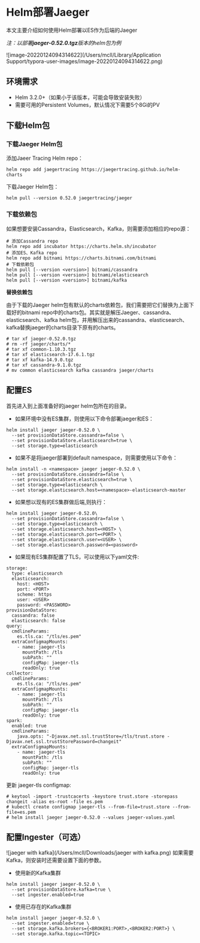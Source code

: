 # Helm部署Jaeger

本文主要介绍如何使用Helm部署以ES作为后端的Jaeger

*注：以部署**jaeger-0.52.0.tgz**版本的helm包为例*

![image-20220124094314622](/Users/mcll/Library/Application Support/typora-user-images/image-20220124094314622.png)

## 环境需求

- Helm 3.2.0+（如果小于该版本，可能会导致安装失败）
- 需要可用的Persistent Volumes，默认情况下需要5个8Gi的PV

## 下载Helm包

### 下载Jaeger Helm包

添加Jaeer Tracing Helm repo：

```
helm repo add jaegertracing https://jaegertracing.github.io/helm-charts
```

下载Jaeger Helm包：

```
helm pull --version 0.52.0 jaegertracing/jaeger
```

### 下载依赖包

如果想要安装Cassandra，Elasticsearch，Kafka，则需要添加相应的repo源：

```
# 添加Cassandra repo
helm repo add incubator https://charts.helm.sh/incubator
# 添加ES、Kafka repo
helm repo add bitnami https://charts.bitnami.com/bitnami
# 下载依赖包
helm pull [--version <version>] bitnami/cassandra
helm pull [--version <version>] bitnami/elasticsearch
helm pull [--version <version>] bitnami/kafka
```

**替换依赖包**

由于下载的Jaeger helm包有默认的charts依赖包，我们需要把它们替换为上面下载好的bitnami repo中的charts包。其实就是解压Jaeger、cassandra、elasticsearch、kafka helm包，并用解压出来的cassandra、elasticsearch、kafka替换jaeger的charts目录下原有的charts。

```
# tar xf jaeger-0.52.0.tgz
# rm -rf jaeger/charts/*
# tar xf common-1.10.3.tgz
# tar xf elasticsearch-17.6.1.tgz
# tar xf kafka-14.9.0.tgz
# tar xf cassandra-9.1.0.tgz
# mv common elasticsearch kafka cassandra jaeger/charts
```

## 配置ES

首先进入到上面准备好的jaeger helm包所在的目录。

- 如果环境中没有ES集群，则使用以下命令部署jaeger和ES：

```
helm install jaeger jaeger-0.52.0 \
  --set provisionDataStore.cassandra=false \
  --set provisionDataStore.elasticsearch=true \
  --set storage.type=elasticsearch
```

- 如果不是将jaeger部署到default namespace，则需要使用以下命令：

```
helm install -n <namespace> jaeger jaeger-0.52.0 \
  --set provisionDataStore.cassandra=false \
  --set provisionDataStore.elasticsearch=true \
  --set storage.type=elasticsearch \
  --set storage.elasticsearch.host=<namespace>-elasticsearch-master
```

- 如果想以现有的ES集群做后端,则执行：

```
helm install jaeger jaeger-0.52.0\
  --set provisionDataStore.cassandra=false \
  --set storage.type=elasticsearch \
  --set storage.elasticsearch.host=<HOST> \
  --set storage.elasticsearch.port=<PORT> \
  --set storage.elasticsearch.user=<USER> \
  --set storage.elasticsearch.password=<password>
```

- 如果现有ES集群配置了TLS，可以使用以下yaml文件:

```
storage:
  type: elasticsearch
  elasticsearch:
    host: <HOST>
    port: <PORT>
    scheme: https
    user: <USER>
    password: <PASSWORD>
provisionDataStore:
  cassandra: false
  elasticsearch: false
query:
  cmdlineParams:
    es.tls.ca: "/tls/es.pem"
  extraConfigmapMounts:
    - name: jaeger-tls
      mountPath: /tls
      subPath: ""
      configMap: jaeger-tls
      readOnly: true
collector:
  cmdlineParams:
    es.tls.ca: "/tls/es.pem"
  extraConfigmapMounts:
    - name: jaeger-tls
      mountPath: /tls
      subPath: ""
      configMap: jaeger-tls
      readOnly: true
spark:
  enabled: true
  cmdlineParams:
    java.opts: "-Djavax.net.ssl.trustStore=/tls/trust.store -Djavax.net.ssl.trustStorePassword=changeit"
  extraConfigmapMounts:
    - name: jaeger-tls
      mountPath: /tls
      subPath: ""
      configMap: jaeger-tls
      readOnly: true
```

更新 jaeger-tls configmap:

```
# keytool -import -trustcacerts -keystore trust.store -storepass changeit -alias es-root -file es.pem
# kubectl create configmap jaeger-tls --from-file=trust.store --from-file=es.pem
# helm install jaeger jaeger-0.52.0 --values jaeger-values.yaml
```

## 配置Ingester（可选）

![jaeger with kafka](/Users/mcll/Downloads/jaeger with kafka.png)
如果需要Kafka，则安装时还需要设置下面的参数。

- 使用新的Kafka集群

```
helm install jaeger jaeger-0.52.0 \
  --set provisionDataStore.kafka=true \
  --set ingester.enabled=true
```

- 使用已存在的Kafka集群

```
helm install jaeger jaeger-0.52.0 \
  --set ingester.enabled=true \
  --set storage.kafka.brokers={<BROKER1:PORT>,<BROKER2:PORT>} \
  --set storage.kafka.topic=<TOPIC>
```
